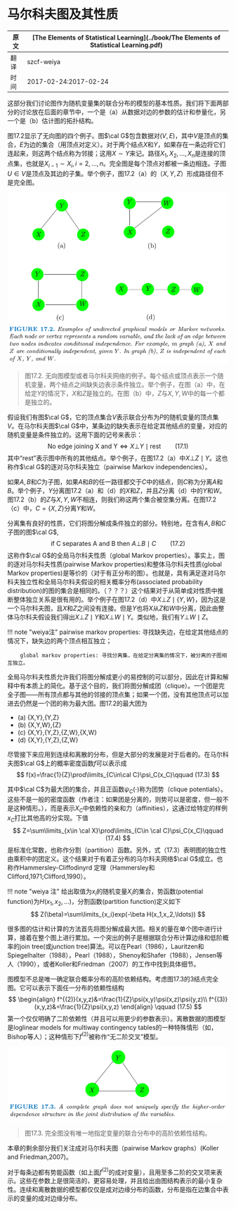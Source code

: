 # 马尔科夫图及其性质

| 原文   | [The Elements of Statistical Learning](../book/The Elements of Statistical Learning.pdf) |
| ---- | ---------------------------------------- |
| 翻译   | szcf-weiya                               |
| 时间   | 2017-02-24:2017-02-24                    |

这部分我们讨论图作为随机变量集的联合分布的模型的基本性质。我们将下面两部分的讨论放在后面的章节中，一个是（a）从数据对边的参数的估计和参量化，另一个是（b）估计图的拓扑结构。

图17.2显示了无向图的四个例子。图$\cal G$包含数据对$(V,E)$，其中$V$是顶点的集合，$E$为边的集合（用顶点对定义）。对于两个结点$X$和$Y$，如果存在一条边将它们连起来，则这两个结点称为邻接；这用$X\sim Y$来记。路径$X_1,X_2,\ldots, X_n$是连接的顶点集，也就是$X_{i-1}\sim X_i,i=2,\ldots,n$。完全图是每个顶点对都被一条边相连。子图$U\in V$是顶点及其边的子集。举个例子，图17.2（a）的$（X,Y,Z）$形成路径但不是完全图。

![](../img/17/fig17.2.png)

> 图17.2. 无向图模型或者马尔科夫网络的例子。每个结点或顶点表示一个随机变量，两个结点之间缺失边表示条件独立。举个例子，在图（a）中，在给定$Y$的情况下，$X$和$Z$是独立的。在图（b）中，$Z$与$X,Y,W$中的每一个都是独立的。

假设我们有图$\cal G$，它的顶点集合$V$表示联合分布为$P$的随机变量的顶点集$V$。在马尔科夫图$\cal G$中，某条边的缺失表示在给定其他结点的变量，对应的随机变量是条件独立的。这用下面的记号来表示：
$$
\text{No edge joining X and Y}\Leftrightarrow X\bot Y\mid \text{rest}\qquad (17.1)
$$
其中“rest”表示图中所有的其他结点。举个例子，在图17.2（a）中$X\bot Z\mid Y$。这也称作$\cal G$的逐对马尔科夫独立（pairwise Markov independencies）。

如果$A,B$和$C$为子图，如果$A$和$B$的任一路径都交于$C$中的结点，则$C$称为分离$A$和$B$。举个例子，$Y$分离图17.2（a）和（d）的$X$和$Z$，并且$Z$分离（d）中的$Y$和$W$。图17.2（b）的$Z$与$X,Y,W$不相连，则我们称这两个集合被空集分离。在图17.2（c）中，$C=\{X,Z\}$分离$Y$和$W$。

分离集有良好的性质，它们将图分解成条件独立的部分。特别地，在含有$A,B$和$C$子图的图$\cal G$,
$$
\text{if C separates A and B then }A\bot B\mid C\qquad (17.2)
$$
这称作$\cal G$的全局马尔科夫性质（global Markov properties）。事实上，图的逐对马尔科夫性质(pairwise Markov properties)和整体马尔科夫性质(global Markov properties)是等价的（对于有正分布的图）。也就是，具有满足逐对马尔科夫独立性和全局马尔科夫假设的相关概率分布(associated probability distribution)的图的集合是相同的。（？？？）这个结果对于从简单成对性质中推断整体独立关系是很有用的。举个例子在图17.2（d）中$X\bot Z\mid\{Y,W\}$，因为这是一个马尔科夫图，且$X$和$Z$之间没有连接。但是$Y$也将$X$从$Z$和$W$中分离，因此由整体马尔科夫假设我们得出$X\bot Z\mid Y$和$X\bot W\mid Y$。类似地，我们有$Y\bot W\mid Z$。

!!! note "weiya注"
		pairwise markov properties: 寻找缺失边，在给定其他结点的情况下，缺失边的两个顶点相互独立；

		global markov properties: 寻找分离集，在给定分离集的情况下，被分离的子图相互独立。

全局马尔科夫性质允许我们将图分解成更小的易控制的可以部分，因此在计算和解释中有本质上的简化。基于这个目的，我们将图分解成团（clique）。一个团是完全子图——所有顶点都与其他的邻接的顶点集；如果一个团，没有其他顶点可以加进去仍然是一个团的称为最大团。图17.2的最大团为

- (a) {X,Y},{Y,Z}
- (b) {X,Y,W},{Z}
- (c) {X,Y},{Y,Z},{Z,W},{X,W}
- (d) {X,Y},{Y,Z},{Z,W}

尽管接下来应用到连续和离散的分布，但是大部分的发展是对于后者的。在马尔科夫图$\cal G$上的概率密度函数$f$可以表示成
$$
f(x)=\frac{1}{Z}\prod\limits_{C\in\cal C}\psi_C(x_C)\qquad (17.3)
$$


其中$\cal C$为最大团的集合，并且正函数$\psi_C(\cdot)$称为团势（clique potentials）。这些不是一般的密度函数（作者注：如果团是分离的，则势可以是密度，但一般不是这种情形。），而是表示$X_C$中依赖性的亲和力（affinities），这通过给特定的样例$x_C$打比其他高的分实现。下值
$$
Z=\sum\limits_{x\in \cal X}\prod\limits_{C\in \cal C}\psi_C(x_C)\qquad (17.4)
$$
是标准化常数，也称作分割（partition）函数。另外，式（17.3）表明图的独立性由乘积中的团定义。这个结果对于有着正分布的马尔科夫网络$\cal G$成立。也称作Hammersley-Cliffodinyrd 定理（Hammersley和Clifford,1971;Clifford,1990）。

!!! note "weiya 注"
	给出取值为$x_i$的随机变量$X_i$的集合，势函数(potential function)为$H(x_1,x_2,\ldots)$，分割函数(partition function)定义如下
	$$
	Z(\beta)=\sum\limits_{x_i}exp(-\beta H(x_1,x_2,\ldots))
	$$

很多图的估计和计算的方法首先将图分解成最大团。相关的量在单个团中进行计算，接着在整个图上进行累加。一个突出的例子是根据联合分布计算边缘和低阶概率的join tree(或junction tree)算法。可以在Pearl（1986），Lauritzen和Spiegelhalter（1988），Pearl（1988），Shenoy和Shafer（1988），Jensen等人（1990），或者Koller和Friedman（2007）的工作中找到具体细节。

图模型不总是唯一确定联合概率分布的高阶依赖结构。考虑图17.3的3结点完全图。它可以表示下面任一分布的依赖性结构
$$
\begin{align}
f^{(2)}(x,y,z)&=\frac{1}{Z}\psi(x,y)\psi(x,z)\psi(y,z)\\
f^{(3)}(x,y,z)&=\frac{1}{Z}\psi(x,y,z)
\end{align}
\qquad (17.5)
$$
第一个仅仅明确了二阶依赖性（并且可以用更少的参数表示）。离散数据的图模型是loglinear models for multiway contingency tables的一种特殊情形（如，Bishop等人）；这种情形下$f^{(2)}$被称作“无二阶交叉”模型。

![](../img/17/fig17.3.png)

> 图17.3. 完全图没有唯一地指定变量的联合分布中的高阶依赖性结构。

本章的剩余部分我们关注成对马尔科夫图（pairwise Markov graphs）(Koller and Friedman,2007)。

对于每条边都有势能函数（如上面$f^{(2)}$的成对变量），且用至多二阶的交叉项来表示。这些在参数上是很简洁的，更容易处理，并且给出由图结构表示的最小复杂性。连续和离散数据的模型都仅仅是成对边缘分布的函数，分布是指在边集合中表示的变量的成对边缘分布。
